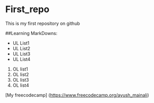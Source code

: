 # First_repo
 This is my first repository on github

##Learning MarkDowns:
 * UL List1
 * UL List2
 * UL List3
 * UL List4
 
 1. OL list1
 2. OL list2
 3. OL list3
 4. OL list4

 [My freecodecamp] (https://www.freecodecamp.org/ayush_mainali)


